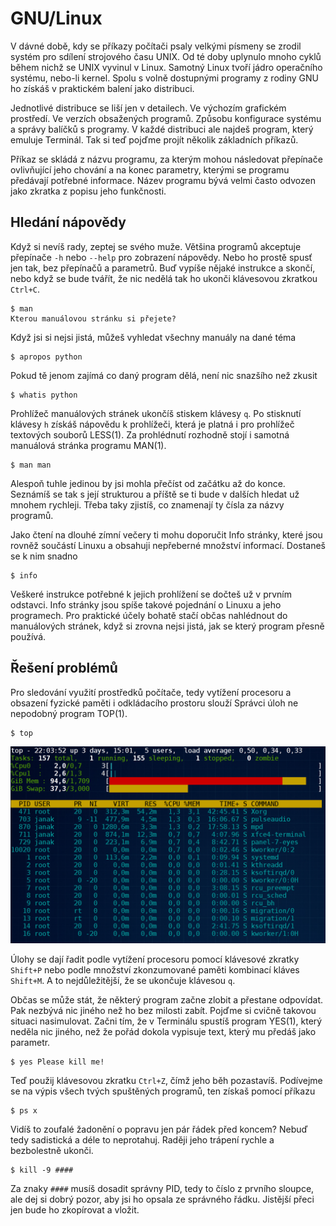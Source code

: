 # GNU/Linux

V dávné době, kdy se příkazy počítači psaly velkými písmeny se zrodil 
systém pro sdílení strojového času UNIX. Od té doby uplynulo mnoho 
cyklů během nichž se UNIX vyvinul v Linux. Samotný Linux tvoří jádro 
operačního systému, nebo-li kernel. Spolu s volně dostupnými programy z 
rodiny GNU ho získáš v praktickém balení jako distribuci.

Jednotlivé distribuce se liší jen v detailech. Ve výchozím grafickém 
prostředí. Ve verzích obsažených programů. Způsobu konfigurace systému 
a správy balíčků s programy. V každé distribuci ale najdeš program, 
který emuluje Terminál. Tak si teď pojďme projít několik základních 
příkazů.

Příkaz se skládá z názvu programu, za kterým mohou následovat přepínače 
ovlivňující jeho chování a na konec parametry, kterými se programu 
předávají potřebné informace. Název programu bývá velmi často odvozen
jako zkratka z popisu jeho funkčnosti.


## Hledání nápovědy

Když si nevíš rady, zeptej se svého muže. Většina programů 
akceptuje přepínače `-h` nebo `--help` pro zobrazení nápovědy. Nebo ho 
prostě spusť jen tak, bez přepínačů a parametrů. Buď vypíše 
nějaké instrukce a skončí, nebo když se bude tvářít, že nic nedělá tak 
ho ukonči klávesovou zkratkou `Ctrl+C`.

	$ man
	Kterou manuálovou stránku si přejete?

Když jsi si nejsi jistá, můžeš vyhledat všechny manuály na dané téma

	$ apropos python

Pokud tě jenom zajímá co daný program dělá, není nic snazšího než 
zkusit

	$ whatis python

Prohlížeč manuálových stránek ukončíš stiskem klávesy `q`. Po stisknutí 
klávesy `h` získáš nápovědu k prohlížeči, která je platná i pro 
prohlížeč textových souborů LESS(1). Za prohlédnutí rozhodně stojí i 
samotná manuálová stránka programu MAN(1).

	$ man man

Alespoň tuhle jedinou by jsi mohla přečíst od začátku až do konce. 
Seznámíš se tak s její strukturou a příště se ti bude v dalších hledat 
už mnohem rychleji. Třeba taky zjistíš, co znamenají ty čísla za názvy 
programů.

Jako čtení na dlouhé zímní večery ti mohu doporučit Info stránky, které 
jsou rovněž součástí Linuxu a obsahuji nepřeberné množství informací. 
Dostaneš se k nim snadno

	$ info

Veškeré instrukce potřebné k jejich prohlížení se dočteš už v prvním 
odstavci. Info stránky jsou spíše takové pojednání o Linuxu a jeho 
programech. Pro praktické účely bohatě stačí občas nahlédnout do 
manuálových stránek, když si zrovna nejsi jistá, jak se který program 
přesně používá.


## Řešení problémů

Pro sledování využití prostředků počítače, tedy vytížení procesoru a 
obsazení fyzické paměti i odkládacího prostoru slouží Správci úloh ne 
nepodobný program TOP(1).

	$ top
    
![top](screenshots/top.png)

Úlohy se dají řadit podle vytížení procesoru pomocí klávesové zkratky 
`Shift+P` nebo podle množství zkonzumované paměti kombinací kláves 
`Shift+M`. A to nejdůležitější, že se ukončuje klávesou `q`.

Občas se může stát, že některý program začne zlobit a přestane 
odpovídat. Pak nezbývá nic jiného než ho bez milosti zabít. Pojďme si 
cvičně takovou situaci nasimulovat. Začni tím, že v Terminálu spustíš 
program YES(1), který neděla nic jiného, než že pořád dokola vypisuje 
text, který mu předáš jako parametr.

	$ yes Please kill me!
	
Teď použij klávesovou zkratku `Ctrl+Z`, čímž jeho běh pozastavíš. 
Podívejme se na výpis všech tvých spuštěných programů, ten získaš 
pomocí příkazu

	$ ps x

Vidíš to zoufalé žadonění o popravu jen pár řádek před koncem? Nebuď 
tedy sadistická a déle to neprotahuj. Raději jeho trápení rychle a 
bezbolestně ukonči.

	$ kill -9 ####
	
Za znaky `####` musíš dosadit správny PID, tedy to číslo z prvního 
sloupce, ale dej si dobrý pozor, aby jsi ho opsala ze správného řádku. 
Jistější přeci jen bude ho zkopírovat a vložit.
